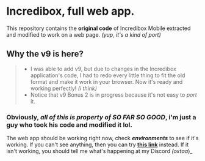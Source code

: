 # Incredibox, full web app.
This repository contains the **original code** of Incredibox Mobile extracted and modified to work on a web page. _(yup, it's a kind of port)_
## Why the v9 is here?
> - I was able to add v9, but due to changes in the Incredibox application's code, I had to redo every little thing to fit the old format and make it work in your browser. Now it's ready and working perfectly! _(i think)_
> - Notice that v9 Bonus 2 is in progress because it's not easy to _port_ it.
### Obviously, ***all of this is property of SO FAR SO GOOD***, i'm just a guy who took his code and modified it lol.
The web app should be working right now, check ***environments*** to see if it's working. If you can't see anything, then you can try **[this link](https://oxtaa.github.io/incredibox)** instead. If it isn't working, you should tell me what's happening at my Discord _(oxtaa_)_
